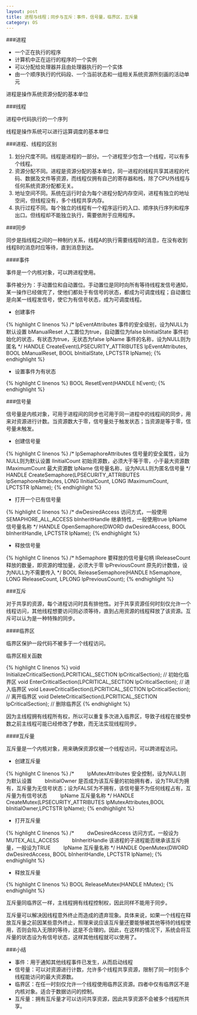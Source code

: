 ```yaml
---
layout: post
title: 进程与线程；同步与互斥：事件，信号量，临界区，互斥量
category: OS
---
```


###进程

* 一个正在执行的程序
* 计算机中正在运行的程序的一个实例
* 可以分配给处理器并且由处理器执行的一个实体
* 由一个顺序执行的代码段、一个当前状态和一组相关系统资源所刻画的活动单元

进程是操作系统资源分配的基本单位

###线程

进程中代码执行的一个序列

线程是操作系统可以进行运算调度的基本单位

###进程、线程的区别

1. 划分尺度不同。线程是进程的一部分。一个进程至少包含一个线程，可以有多个线程。
2. 资源分配不同。进程是资源分配的基本单位，同一进程的线程共享其进程的代码、数据及文件等资源，而线程仅拥有自己的寄存器和栈，除了CPU外线程与任何系统资源分配都无关。
3. 地址空间不同。系统在运行时会为每个进程分配内存空间，进程有独立的地址空间，但线程没有，多个线程共享内存。
4. 执行过程不同。每个独立的线程有一个程序运行的入口、顺序执行序列和程序出口。但线程却不能独立执行，需要依附于应用程序。

###同步

同步是指线程之间的一种制约关系，线程A的执行需要线程B的消息，在没有收到线程B的消息时应等待，直到消息到达。

####事件

事件是一个内核对象，可以跨进程使用。

事件被分为：手动置位和自动置位。手动置位是同时向所有等待线程发信号通知，某一操作已经做完了，使他们都处于有信号的状态，都成为可调度线程；自动置位是向某一线程发信号，使它为有信号状态，成为可调度线程。

* 创建事件

{% highlight C linenos %}
/*
	lpEventAttributes 事件的安全级别，设为NULL为默认设置
	bManualReset 人工置位为true，自动置位为false
	bInitialState 事件初始化的状态，有状态为true，无状态为false
	lpName 事件的名称，设为NULL则为匿名
*/
HANDLE CreateEvent(LPSECURITY_ATTRIBUTES lpEventAttributes,
                   BOOL bManualReset, BOOL bInitialState, LPCTSTR lpName);
{% endhighlight %}

* 设置事件为有状态

{% highlight C linenos %}
BOOL ResetEvent(HANDLE hEvent); 
{% endhighlight %}

###信号量

信号量是内核对象，可用于进程间的同步也可用于同一进程中的线程间的同步，用来对资源进行计数。当资源数大于零，信号量处于触发状态；当资源是等于零，信号量未触发。

* 创建信号量

{% highlight C linenos %}
/*
	lpSemaphoreAttributes 信号量的安全属性，设为NULL则为默认设置
	lInitialCount 初始资源数，必须大于等于零，小于最大资源数
	lMaximumCount 最大资源数
	lpName 信号量名称，设为NULL则为匿名信号量
*/
HANDLE CreateSemaphore(LPSECURITY_ATTRIBUTES lpSemaphoreAttributes, 
LONG lInitialCount, LONG lMaximumCount, LPCTSTR lpName);
{% endhighlight %}

* 打开一个已有信号量

{% highlight C linenos %}
/*
	dwDesiredAccess 访问方式，一般使用SEMAPHORE_ALL_ACCESS
	bInheritHandle 继承特性，一般使用true
	lpName 信号量名称
*/
HANDLE OpenSemaphore(DWORD dwDesiredAccess, BOOL bInheritHandle, LPCTSTR lpName);
{% endhighlight %}

* 释放信号量

{% highlight C linenos %}
/*
	hSemaphore 要释放的信号量句柄
	lReleaseCount 释放的数量，即资源的增加量，必须大于零
	lpPreviousCount 原先的计数值，设为NULL为不需要传入
*/
BOOL ReleaseSemaphore(HANDLE hSemaphore, LONG lReleaseCount, LPLONG lpPreviousCount);
{% endhighlight %}

###互斥

对于共享的资源，每个进程访问时具有排他性。对于共享资源任何时刻仅允许一个线程访问，其他线程想要访问则必须等待，直到占用资源的线程释放了该资源。互斥可以认为是一种特殊的同步。

####临界区

临界区保护一段代码不被多于一个线程访问。

临界区相关函数

{% highlight C linenos %}
void InitializeCriticalSection(LPCRITICAL_SECTION lpCriticalSection); // 初始化临界区
void EnterCriticalSection(LPCRITICAL_SECTION lpCriticalSection); // 进入临界区
void LeaveCriticalSection(LPCRITICAL_SECTION lpCriticalSection); // 离开临界区
void DeleteCriticalSection(LPCRITICAL_SECTION lpCriticalSection); // 删除临界区
{% endhighlight %}

因为主线程拥有线程所有权，所以可以重复多次进入临界区，导致子线程在接受参数之前主线程可能已经修改了参数，而无法实现线程同步。

####互斥量

互斥量是一个内核对象，用来确保资源仅被一个线程访问，可以跨进程访问。

* 创建互斥量

{% highlight C linenos %}
/*
        lpMutexAttributes 安全控制，设为NULL则为默认设置
        bInitialOwner 是否成为该互斥量的初始拥有者，设为TRUE为拥有，互斥量为无信号状态；设为FALSE为不拥有，该信号量不为任何线程占有，互斥量为有信号状态
        lpName 互斥量名称
*/
HANDLE CreateMutex(LPSECURITY_ATTRIBUTES lpMutexAttributes,BOOL bInitialOwner,LPCTSTR lpName);
{% endhighlight %}

* 打开互斥量

{% highlight C linenos %}
/*
        dwDesiredAccess 访问方式，一般设为MUTEX_ALL_ACCESS
        bInheritHandle 该进程的子进程能否继承该互斥量，一般设为TRUE
        lpName 互斥量名称
*/
HANDLE OpenMutex(DWORD dwDesiredAccess, BOOL bInheritHandle, LPCTSTR lpName);
{% endhighlight %}

* 释放互斥量

{% highlight C linenos %}
BOOL ReleaseMutex(HANDLE hMutex);
{% endhighlight %}

互斥量同临界区一样，主线程拥有线程控制权，因此同样不能用于同步。

互斥量可以解决因线程意外终止而造成的遗弃现象。具体来说，如果一个线程在释放互斥量之前因某些意外终止，照理来说应该互斥量还要能够被其他等待的线程使用，否则会陷入无限的等待，这是不合理的。因此，在这样的情况下，系统会将互斥量的状态设为有信号状态，这样其他线程就可以使用了。

###小结

* 事件：用于通知其他线程事件已发生，从而启动线程
* 信号量：可以对资源进行计数，允许多个线程共享资源，限制了同一时刻多个线程能访问的最大资源数。
* 临界区：在任一时刻仅允许一个线程使用临界区资源。四者中仅有临界区不是内核对象。适合于数据访问的控制。
* 互斥量：拥有互斥量才可以访问共享资源，因此共享资源不会被多个线程所共享。



